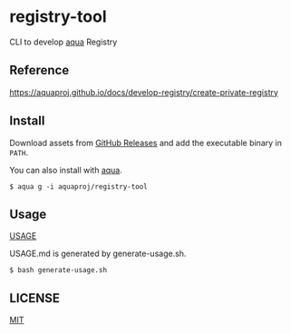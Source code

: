# registry-tool

CLI to develop [aqua](https://aquaproj.github.io/) Registry

## Reference

https://aquaproj.github.io/docs/develop-registry/create-private-registry

## Install

Download assets from [GitHub Releases](https://github.com/aquaproj/registry-tool/releases) and add the executable binary in `PATH`.

You can also install with [aqua](https://aquaproj.github.io/).

```console
$ aqua g -i aquaproj/registry-tool
```

## Usage

[USAGE](USAGE.md)

USAGE.md is generated by generate-usage.sh.

```console
$ bash generate-usage.sh
```

## LICENSE

[MIT](LICENSE)
